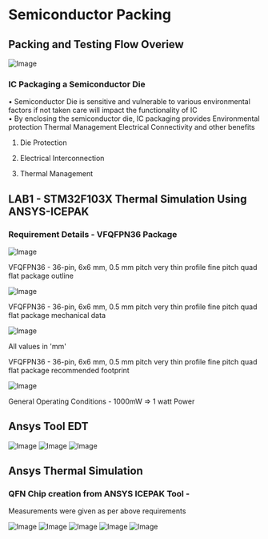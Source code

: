 # Semiconductor Packing

## Packing and Testing Flow Overiew
![Image](https://github.com/user-attachments/assets/6665e78b-c2cf-4b67-83fe-882c5c6faa7a)
### IC Packaging a Semiconductor Die
• Semiconductor Die is sensitive and vulnerable to various environmental factors if not taken care will impact the functionality of IC         
• By enclosing the semiconductor die, IC packaging provides
Environmental protection
Thermal Management 
Electrical Connectivity and other benefits

1. Die Protection

2. Electrical Interconnection

3. Thermal Management 

## LAB1 - STM32F103X Thermal Simulation Using ANSYS-ICEPAK

### Requirement Details - VFQFPN36 Package
![Image](https://github.com/user-attachments/assets/2e318e47-6030-40ba-b4f1-ea276dc8196c)

VFQFPN36 - 36-pin, 6x6 mm, 0.5 mm pitch very thin profile fine pitch
quad flat package outline

![Image](https://github.com/user-attachments/assets/e8d42817-9458-45ef-a290-eaa93afdbe08)

VFQFPN36 - 36-pin, 6x6 mm, 0.5 mm pitch very thin profile fine pitch
quad flat package mechanical data

![Image](https://github.com/user-attachments/assets/59548a88-01bc-4f8a-9c18-daaafb8888cc)

All values in 'mm'

VFQFPN36 - 36-pin, 6x6 mm, 0.5 mm pitch very thin profile fine pitch
quad flat package recommended footprint

![Image](https://github.com/user-attachments/assets/a3f28ea4-d08d-4917-920a-fa4a11b498c2)

General Operating Conditions - 1000mW => 1 watt Power

## Ansys Tool EDT

![Image](https://github.com/user-attachments/assets/80bd5a67-ce5a-4720-abe0-542393c8d3ac)
![Image](https://github.com/user-attachments/assets/8e0cbd2a-77b5-4d6d-a4d2-9d7f432e02cb)
![Image](https://github.com/user-attachments/assets/feecb1d6-48dd-4b45-8413-392a93ce8952)

## Ansys Thermal Simulation

### QFN Chip creation from ANSYS ICEPAK Tool - 

Measurements were given as per above requirements 

![Image](https://github.com/user-attachments/assets/3774cc81-d879-4302-8a12-21f44c01e14e)
![Image](https://github.com/user-attachments/assets/b313515b-011c-49a0-9c08-e472f90ac71c)
![Image](https://github.com/user-attachments/assets/4cbbde89-293c-4701-b089-39d163d6fe95)
![Image](https://github.com/user-attachments/assets/ca989755-6583-40c6-ae88-b6379e14cbbc)
![Image](https://github.com/user-attachments/assets/df42313b-1cd6-463e-baab-6b7338998760)
